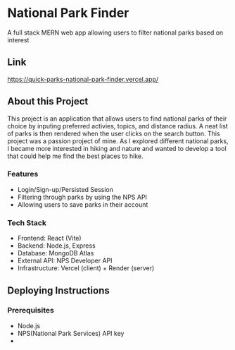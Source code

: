 # National Park Finder

A full stack MERN web app allowing users to filter national parks based on interest

## Link
https://quick-parks-national-park-finder.vercel.app/

## About this Project

This project is an application that allows users to find national parks of their choice by inputing preferred activies, topics, and distance radius. A neat list of parks is then rendered when the user clicks on the search button. This project was a passion project of mine. As I explored different national parks, I became more interested in hiking and nature and wanted to develop a tool that could help me find the best places to hike.

### Features
* Login/Sign-up/Persisted Session
* Filtering through parks by using the NPS API
* Allowing users to save parks in their account

### Tech Stack
* Frontend: React (Vite)
* Backend: Node.js, Express
* Database: MongoDB Atlas 
* External API: NPS Developer API 
* Infrastructure: Vercel (client) + Render (server)
  
## Deploying Instructions

### Prerequisites
* Node.js
* NPS(National Park Services) API key
* 
